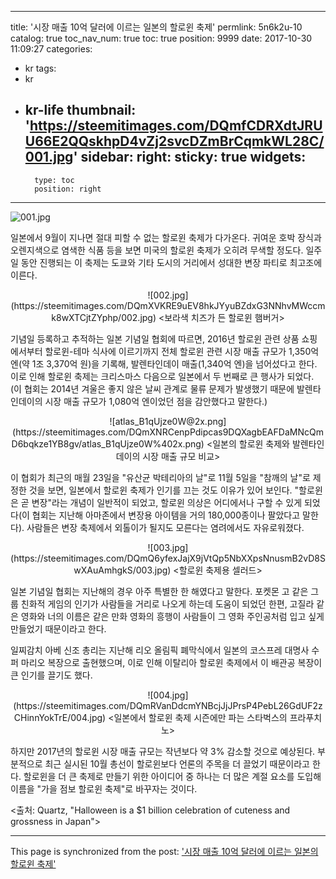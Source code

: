 
---
title: '시장 매출 10억 달러에 이르는 일본의 할로윈 축제'
permlink: 5n6k2u-10
catalog: true
toc_nav_num: true
toc: true
position: 9999
date: 2017-10-30 11:09:27
categories:
- kr
tags:
- kr
- kr-life
thumbnail: 'https://steemitimages.com/DQmfCDRXdtJRUU66E2QQskhpD4vZj2svcDZmBrCqmkWL28C/001.jpg'
sidebar:
    right:
        sticky: true
widgets:
    -
        type: toc
        position: right
---


![001.jpg](https://steemitimages.com/DQmfCDRXdtJRUU66E2QQskhpD4vZj2svcDZmBrCqmkWL28C/001.jpg)

일본에서 9월이 지나면 절대 피할 수 없는 할로윈 축제가 다가온다.  귀여운 호박 장식과 오렌지색으로 염색한 식품 등을 보면 미국의 할로윈 축제가 오히려 무색할 정도다. 일주일 동안 진행되는 이 축제는  도쿄와 기타 도시의 거리에서 성대한 변장 파티로 최고조에 이른다. 

<center>
![002.jpg](https://steemitimages.com/DQmXVKRE9uEV8hkJYyuBZdxG3NNhvMWccmk8wXTCjtZYphp/002.jpg)
<보라색 치즈가 든 할로윈 햄버거>
</center>

기념일 등록하고 추적하는 일본 기념일 협회에 따르면, 2016년 할로윈 관련 상품 쇼핑에서부터 할로윈-테마 식사에 이르기까지 전체 할로윈 관련 시장 매출 규모가 1,350억 엔(약 1조 3,370억 원)을 기록해, 발렌타인데이 매출(1,340억 엔)을 넘어섰다고 한다.  이로 인해 할로윈 축제는 크리스마스 다음으로 일본에서 두 번째로 큰 행사가 되었다. (이 협회는 2014년 겨울은 좋지 않은 날씨 관계로 물류 문제가 발생했기 때문에 발렌타인데이의 시장 매출 규모가  1,080억 엔이었던 점을 감안했다고 말한다.) 

<center>
![atlas_B1qUjze0W@2x.png](https://steemitimages.com/DQmXNRCenpPdipcas9DQXagbEAFDaMNcQmD6bqkze1YB8gv/atlas_B1qUjze0W%402x.png)
<일본의 할로윈 축제와 발렌타인데이의 시장 매출 규모 비교>
</center>

이 협회가 최근의 매월 23일을 "유산균 박테리아의 날"로 11월 5일을 "참깨의 날"로 제정한 것을 보면, 일본에서 할로윈 축제가 인기를 끄는 것도 이유가 있어 보인다.  "할로윈은 곧 변장"라는 개념이 일반적이 되었고, 할로윈 의상은 어디에서나 구할 수 있게 되었다(이 협회는 지난해 아마존에서 변장용 아이템을 거의 180,000종이나 팔았다고 말한다).  사람들은 변장 축제에서 외톨이가 될지도 모른다는 염려에서도 자유로워졌다. 

<center>
![003.jpg](https://steemitimages.com/DQmQ6yfexJajX9jVtQp5NbXXpsNnusmB2vD8SwXAuAmhgkS/003.jpg)
<할로윈 축제용 셀러드>
</center>

일본 기념일 협회는 지난해의 경우 아주 특별한 한 해였다고 말한다.  포켓몬 고 같은 그룹 친화적 게임의 인기가 사람들을 거리로 나오게 하는데 도움이 되었던 한편, 고질라 같은 영화와 너의 이름은 같은 만화 영화의 흥행이 사람들이 그 영화 주인공처럼 입고 싶게 만들었기 때문이라고 한다. 

일찌감치 아베 신조 총리는 지난해 리오 올림픽 폐막식에서 일본의 코스프레 대명사 수퍼 마리오 복장으로 출현했으며, 이로 인해 이탈리아 할로윈 축제에서 이 배관공 복장이 큰 인기를 끌기도 했다. 

<center>
![004.jpg](https://steemitimages.com/DQmRVanDdcmYNBcjJjJPrsP4PebL26GdUF2zCHinnYokTrE/004.jpg)
<일본에서 할로윈 축제 시즌에만 파는 스타벅스의 프라푸치노>
</center>
 
하지만 2017년의 할로윈 시장 매출 규모는 작년보다 약 3% 감소할 것으로 예상된다.  부분적으로 최근 실시된 10월 총선이 할로윈보다 언론의 주목을 더 끌었기 때문이라고 한다. 할로윈을 더 큰 축제로 만들기 위한 아이디어 중 하나는 더 많은 계절 요소를 도입해 이름을 "가을 점보 할로윈 축제"로 바꾸자는 것이다.

<출처: Quartz, "Halloween is a $1 billion celebration of cuteness and grossness in Japan">

- - -

This page is synchronized from the post: ['시장 매출 10억 달러에 이르는 일본의 할로윈 축제'](https://steemit.com/@pius.pius/5n6k2u-10)
